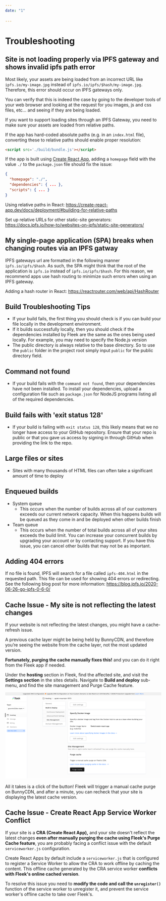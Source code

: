 ```yaml
---
date: "1"

---
```

# Troubleshooting

## Site is not loading properly via IPFS gateway and shows invalid ipfs path error

Most likely, your assets are being loaded from an incorrect URL like `ipfs.io/my-image.jpg` instead of `ipfs.io/ipfs/$hash/my-image.jpg`. Therefore, this error should occur on IPFS gateways only.

You can verify that this is indeed the case by going to the developer tools of your web browser and looking at the request for you images, js and css files, etc... and seeing if they are being loaded.

If you want to support loading sites through an IPFS Gateway, you need to make sure your assets are loaded from relative paths. 

If the app has hard-coded absolute paths (e.g. in an `index.html` file), converting these to relative paths should enable proper resolution:

```html
<script src='./build/bundle.js'></script>
```

If the app is built using [Create React App](https://create-react-app.dev), adding a `homepage` field with the value `./` to the `package.json` file should fix the issue:

```json
{
  "homepage": "./",
  "dependencies": { ... },
  "scripts": { ... }
}
```

Using relative paths in React: <https://create-react-app.dev/docs/deployment/#building-for-relative-paths>

Set up relative URLs for other static-site generators: https://docs.ipfs.io/how-to/websites-on-ipfs/static-site-generators/

## My single-page application (SPA) breaks when changing routes via an IPFS gatway

IPFS gateways url are formatted in the following manner `ipfs.io/ipfs/$hash`. As such, the SPA might think that the root of the application is `ipfs.io` instead of `ipfs.io/ipfs/$hash`. For this reason, we recommend apps use hash routing to minimize such errors when using an IPFS gateway.

Adding a hash router in React: <https://reactrouter.com/web/api/HashRouter>

## Build Troubleshooting Tips

* If your build fails, the first thing you should check is if you can build your file locally in the development environment.
* If it builds successfully locally, then you should check if the dependencies installed by Fleek are the same as the ones being used locally. For example, you may need to specify the Node.js version
* The public directory is always relative to the base directory. So to use the `public` folder in the project root simply input `public` for the public directory field.

## Command not found

* If your build fails with the `command not found`, then your dependencies have not been installed. To install your dependencies, upload a configuration file such as `package.json` for NodeJS programs listing all of the required dependencies.

## Build fails with 'exit status 128'

* If your build is failing with `exit status 128`, this likely means that we no longer have access to your GitHub repository. Ensure that your repo is public or that you gave us access by signing in through GitHub when providing the link to the repo.

## Large files or sites

* Sites with many thousands of HTML files can often take a significant amount of time to deploy
    
## Enqueued builds

* System queue
    * This occurs when the number of builds across all of our customers exceeds our current network capacity. When this happens builds will be queued as they come in and be deployed when other builds finish
* Team queue
    * This occurs when the number of total builds across all of your sites exceeds the build limit. You can increase your concurrent builds by upgrading your account or by contacting support. If you have this issue, you can cancel other builds that may not be as important.

## Adding 404 errors

If no file is found, IPFS will search for a file called `ipfs-404.html` in the requested path. This file can be used for showing 404 errors or redirecting.
See the following blog post for more information:
<https://blog.ipfs.io/2020-06-26-go-ipfs-0-6-0/>

## Cache Issue - My site is not reflecting the latest changes

If your website is not reflecting the latest changes, you might have a cache-refresh issue. 

A previous cache layer might be being held by BunnyCDN, and therefore you’re seeing the website from the cache layer, not the most updated version. 

**Fortunately, purging the cache manually fixes this!** and you can do it right from the Fleek app if needed.

Under the **hosting** section in Fleek, find the affected site, and visit the **Settings section** in the sites details. Navigate to **Build and deploy** sub-menu, and find the site management and Purge Cache feature.

![](imgs/purge.png)

All it takes is a click of the button! Fleek will trigger a manual cache purge on BunnyCDN, and after a minute, you can recheck that your site is displaying the latest cache version.

## Cache Issue - Create React App Service Worker Conflict

If your site is a **CRA (Create React App),** and your site doesn't reflect the latest changes **even after manually purging the cache using Fleek's Purge Cache feature**, you are probably facing a conflict issue with the default `serviceworker.js` configuration.

Create React Apps by default include a `serviceworker.js` that is configured to register a Service Worker to allow the CRA to work offline by caching the content. This offline cache generated by the CRA service worker **conflicts with Fleek's online cached version**.

To resolve this issue you need to **modify the code and call the `unregister()`** function of the service worker to unregister it, and prevent the service worker's offline cache to take over Fleek's.